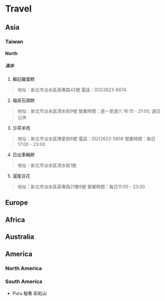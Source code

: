 # Travel

## Asia
### Taiwan
#### North
##### 淡水
1. 賴記雞蛋糕
> 地址：新北市淡水區英專路42號
> 電話：(02)2623-8674
2. 福哥石頭餅
> 地址：新北市淡水區清水街9號
> 營業時間：週一至週六 16:15 - 21:00, 週日公休
3. 沙茶羊肉
> 地址：新北市淡水區博愛街6號
> 電話：(02)2622-5856
> 營業時間：每日17:00 - 23:00
4. 日出車輪餅
> 地址：新北市淡水區清水街1號
5. 滬尾豆花
> 地址：新北市淡水區英專路21巷9號
> 營業時間：每日11:00 - 23:00
## Europe
## Africa
## Australia
## America
### North America
### South America
+ Puru 秘魯 彩虹山